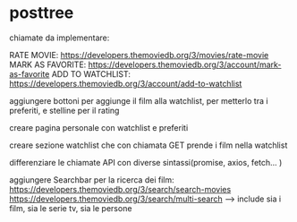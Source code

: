 # posttree

chiamate da implementare: 

RATE MOVIE: https://developers.themoviedb.org/3/movies/rate-movie
MARK AS FAVORITE: https://developers.themoviedb.org/3/account/mark-as-favorite
ADD TO WATCHLIST: https://developers.themoviedb.org/3/account/add-to-watchlist

aggiungere bottoni per aggiunge il film alla watchlist, per metterlo tra i preferiti, e stelline per il rating

creare pagina personale con watchlist e preferiti

creare sezione watchlist che con chiamata GET prende i film nella watchlist

differenziare le chiamate API con diverse sintassi(promise, axios, fetch... )

aggiungere Searchbar per la ricerca dei film: 
https://developers.themoviedb.org/3/search/search-movies
https://developers.themoviedb.org/3/search/multi-search --> include sia i film, sia le serie tv, sia le persone
